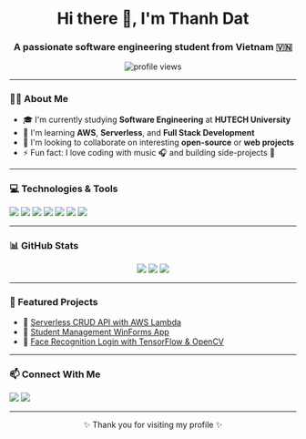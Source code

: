 
<h1 align="center">Hi there 👋, I'm Thanh Dat</h1>
<h3 align="center">A passionate software engineering student from Vietnam 🇻🇳</h3>

<p align="center">
  <img src="https://komarev.com/ghpvc/?username=thanhdat12112004&label=Profile%20views&color=0e75b6&style=flat" alt="profile views" />
</p>

---

### 🧑‍💻 About Me

- 🎓 I'm currently studying **Software Engineering** at **HUTECH University**
- 🌱 I'm learning **AWS**, **Serverless**, and **Full Stack Development**
- 👯 I'm looking to collaborate on interesting **open-source** or **web projects**
- ⚡ Fun fact: I love coding with music 🎧 and building side-projects 🚀

---

### 💻 Technologies & Tools

<p align="left">
  <img src="https://img.shields.io/badge/-Python-3776AB?style=flat&logo=python&logoColor=white"/>
  <img src="https://img.shields.io/badge/-Node.js-339933?style=flat&logo=node.js&logoColor=white"/>
  <img src="https://img.shields.io/badge/-AWS-232F3E?style=flat&logo=amazonaws&logoColor=white"/>
  <img src="https://img.shields.io/badge/-Git-F05032?style=flat&logo=git&logoColor=white"/>
  <img src="https://img.shields.io/badge/-MySQL-4479A1?style=flat&logo=mysql&logoColor=white"/>
  <img src="https://img.shields.io/badge/-HTML5-E34F26?style=flat&logo=html5&logoColor=white"/>
  <img src="https://img.shields.io/badge/-CSS3-1572B6?style=flat&logo=css3&logoColor=white"/>
</p>

---

### 📊 GitHub Stats

<p align="center">
  <img src="https://github-readme-stats.vercel.app/api?username=thanhdat12112004&show_icons=true&theme=radical" />
  <img src="https://github-readme-streak-stats.herokuapp.com?user=thanhdat12112004&theme=radical" />
  <img src="https://github-readme-stats.vercel.app/api/top-langs/?username=thanhdat12112004&layout=compact&theme=radical" />
</p>


---

### 🚀 Featured Projects

- 📌 [Serverless CRUD API with AWS Lambda](https://github.com/ThanhDat12112004/serverless-crud-python-demo)  
- 📌 [Student Management WinForms App](https://github.com/ThanhDat12112004/...)  
- 📌 [Face Recognition Login with TensorFlow & OpenCV](https://github.com/ThanhDat12112004/...)

---

### 📫 Connect With Me

<p align="left">
  <a href="mailto:devduongthanhdat@gmail.com"><img src="https://img.shields.io/badge/Gmail-D14836?style=flat&logo=gmail&logoColor=white"/></a>
  <a href="https://www.linkedin.com/in/d%C6%B0%C6%A1ng-th%C3%A0nh-%C4%91%E1%BA%A1t-616237371/"><img src="https://img.shields.io/badge/LinkedIn-0A66C2?style=flat&logo=linkedin&logoColor=white"/></a>
</p>

---

<p align="center">✨ Thank you for visiting my profile ✨</p>
